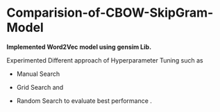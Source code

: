 # Comparision-of-CBOW-SkipGram-Model

__Implemented Word2Vec model using gensim Lib.__



Experimented Different approach of Hyperparameter Tuning such 
as

- Manual Search 

- Grid Search and

- Random Search to evaluate best performance .

